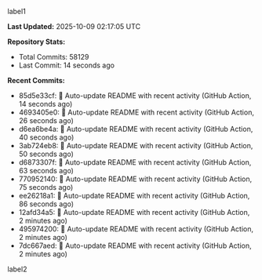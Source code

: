 
label1 
<!-- ACTIVITY_START -->
**Last Updated:** 2025-10-09 02:17:05 UTC

**Repository Stats:**
- Total Commits: 58129
- Last Commit: 14 seconds ago

**Recent Commits:**
- 85d5e33cf: 🤖 Auto-update README with recent activity (GitHub Action, 14 seconds ago)
- 4693405e0: 🤖 Auto-update README with recent activity (GitHub Action, 26 seconds ago)
- d6ea6be4a: 🤖 Auto-update README with recent activity (GitHub Action, 40 seconds ago)
- 3ab724eb8: 🤖 Auto-update README with recent activity (GitHub Action, 50 seconds ago)
- d6873307f: 🤖 Auto-update README with recent activity (GitHub Action, 63 seconds ago)
- 770952140: 🤖 Auto-update README with recent activity (GitHub Action, 75 seconds ago)
- ee26218a1: 🤖 Auto-update README with recent activity (GitHub Action, 86 seconds ago)
- 12afd34a5: 🤖 Auto-update README with recent activity (GitHub Action, 2 minutes ago)
- 495974200: 🤖 Auto-update README with recent activity (GitHub Action, 2 minutes ago)
- 7dc667aed: 🤖 Auto-update README with recent activity (GitHub Action, 2 minutes ago)
<!-- ACTIVITY_END -->

label2
